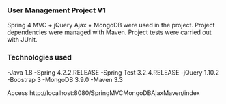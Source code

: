 ### User Management Project V1

Spring 4 MVC + jQuery Ajax + MongoDB were used in the project. Project dependencies were managed with Maven. Project tests were carried out with JUnit.

### Technologies used

-Java 1.8
-Spring 4.2.2.RELEASE
-Spring Test 3.2.4.RELEASE
-jQuery 1.10.2
-Boostrap 3
-MongoDB 3.9.0
-Maven 3.3

Access http://localhost:8080/SpringMVCMongoDBAjaxMaven/index
